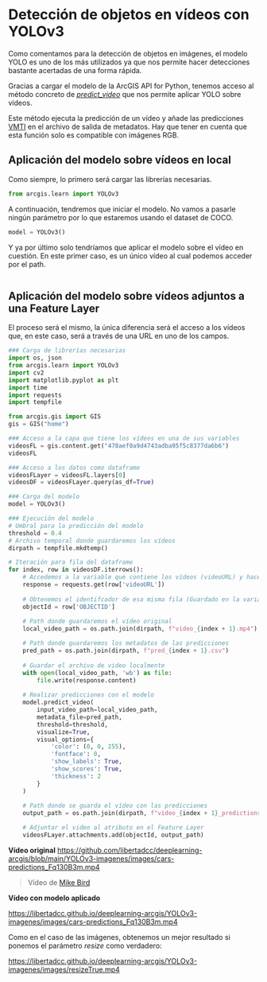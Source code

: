 # Detección de objetos en vídeos con YOLOv3

Como comentamos para la detección de objetos en imágenes, el modelo YOLO es uno de los más utilizados ya que nos permite hacer detecciones bastante acertadas de una forma rápida. 

Gracias a cargar el modelo de la ArcGIS API for Python, tenemos acceso al método concreto de [*predict_video*](https://developers.arcgis.com/python/api-reference/arcgis.learn.toc.html#arcgis.learn.YOLOv3.predict_video) que nos permite aplicar YOLO sobre vídeos. 

Este método ejecuta la predicción de un vídeo y añade las predicciones [VMTI](https://www.impleotv.com/content/stplayer/help/page_vmti.html) en el archivo de salida de metadatos. Hay que tener en cuenta que esta función solo es compatible con imágenes RGB. 

## Aplicación del modelo sobre vídeos en local

Como siempre, lo primero será cargar las librerías necesarias. 
```python
from arcgis.learn import YOLOv3
```

A continuación, tendremos que iniciar el modelo. No vamos a pasarle ningún parámetro por lo que estaremos usando el dataset de COCO.
```python
model = YOLOv3()
```

Y ya por último solo tendríamos que aplicar el modelo sobre el vídeo en cuestión. En este primer caso, es un único vídeo al cual podemos acceder por el path.

```python

```

## Aplicación del modelo sobre vídeos adjuntos a una Feature Layer
El proceso será el mismo, la única diferencia será el acceso a los vídeos que, en este caso, será a través de una URL en uno de los campos.

```python
### Carga de librerías necesarias
import os, json
from arcgis.learn import YOLOv3
import cv2
import matplotlib.pyplot as plt
import time
import requests
import tempfile

from arcgis.gis import GIS
gis = GIS("home")

### Acceso a la capa que tiene los vídeos en una de sus variables
videosFL = gis.content.get("478aef0a9d4743adba95f5c8377da6b6")
videosFL

### Acceso a los datos como dataframe
videosFLayer = videosFL.layers[0]
videosDF = videosFLayer.query(as_df=True)

### Carga del modelo
model = YOLOv3()

### Ejecución del modelo
# Umbral para la predicción del modelo
threshold = 0.4  
# Archivo temporal donde guardaremos los vídeos
dirpath = tempfile.mkdtemp()

# Iteración para fila del dataframe
for index, row in videosDF.iterrows():
    # Accedemos a la variable que contiene los vídeos (videoURL) y hacemos una petición con requests
    response = requests.get(row['videoURL'])
    
    # Obtenemos el identifcador de esa misma fila (Guardado en la variable OBJECTID)
    objectId = row['OBJECTID']
    
    # Path donde guardaremos el vídeo original
    local_video_path = os.path.join(dirpath, f"video_{index + 1}.mp4")

    # Path donde guardaremos los metadatos de las predicciones
    pred_path = os.path.join(dirpath, f"pred_{index + 1}.csv")
    
    # Guardar el archivo de video localmente
    with open(local_video_path, 'wb') as file:
        file.write(response.content)
    
    # Realizar predicciones con el modelo
    model.predict_video(
        input_video_path=local_video_path,
        metadata_file=pred_path, 
        threshold=threshold, 
        visualize=True, 
        visual_options={
            'color': (0, 0, 255), 
            'fontface': 0, 
            'show_labels': True, 
            'show_scores': True, 
            'thickness': 2
        }
    )
    
    # Path donde se guarda el vídeo con las predicciones
    output_path = os.path.join(dirpath, f"video_{index + 1}_predictions.avi")

    # Adjuntar el video al atributo en el Feature Layer
    videosFLayer.attachments.add(objectId, output_path)
```
**Vídeo original**
https://github.com/libertadcc/deeplearning-arcgis/blob/main/YOLOv3-imagenes/images/cars-predictions_Fq130B3m.mp4
> Vídeo de [Mike Bird](https://www.pexels.com/es-es/video/diferentes-tipos-de-vehiculos-en-la-autopista-2053100/)

**Vídeo con modelo aplicado**

https://libertadcc.github.io/deeplearning-arcgis/YOLOv3-imagenes/images/cars-predictions_Fq130B3m.mp4

Como en el caso de las imágenes, obtenemos un mejor resultado si ponemos el parámetro *resize* como verdadero:

https://libertadcc.github.io/deeplearning-arcgis/YOLOv3-imagenes/images/resizeTrue.mp4
